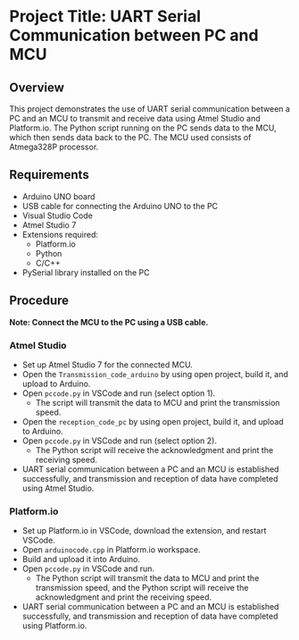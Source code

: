 # Project Title: UART Serial Communication between PC and MCU

## Overview
This project demonstrates the use of UART serial communication between a PC and an MCU to transmit and receive data using Atmel Studio and Platform.io. The Python script running on the PC sends data to the MCU, which then sends data back to the PC. The MCU used consists of Atmega328P processor.

## Requirements
- Arduino UNO board
- USB cable for connecting the Arduino UNO to the PC
- Visual Studio Code
- Atmel Studio 7
- Extensions required:
  - Platform.io
  - Python
  - C/C++
- PySerial library installed on the PC

## Procedure
**Note: Connect the MCU to the PC using a USB cable.**

### Atmel Studio
- Set up Atmel Studio 7 for the connected MCU.
- Open the `Transmission_code_arduino` by using open project, build it, and upload to Arduino.
- Open `pccode.py` in VSCode and run (select option 1).
  - The script will transmit the data to MCU and print the transmission speed.
- Open the `reception_code_pc` by using open project, build it, and upload to Arduino.
- Open `pccode.py` in VSCode and run (select option 2).
  - The Python script will receive the acknowledgment and print the receiving speed.
- UART serial communication between a PC and an MCU is established successfully, and transmission and reception of data have completed using Atmel Studio.

### Platform.io
- Set up Platform.io in VSCode, download the extension, and restart VSCode.
- Open `arduinocode.cpp` in Platform.io workspace.
- Build and upload it into Arduino.
- Open `pccode.py` in VSCode and run.
  - The Python script will transmit the data to MCU and print the transmission speed, and the Python script will receive the acknowledgment and print the receiving speed.
- UART serial communication between a PC and an MCU is established successfully, and transmission and reception of data have completed using Platform.io.
